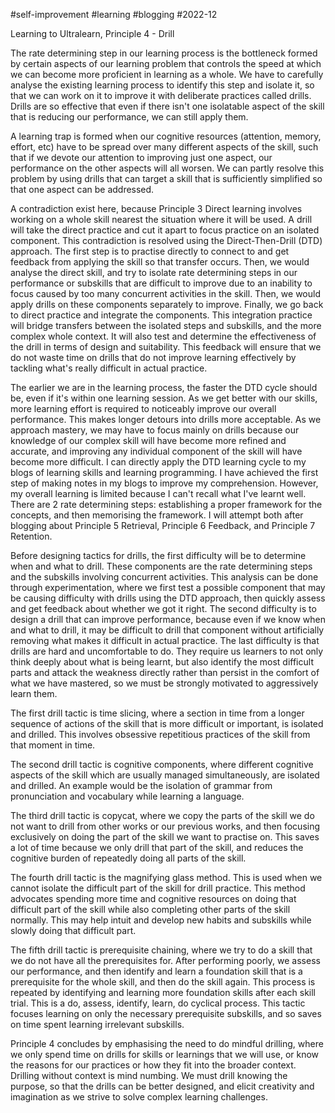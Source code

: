 #self-improvement
#learning
#blogging
#2022-12

Learning to Ultralearn, Principle 4 - Drill

The rate determining step in our learning process is the bottleneck formed by certain aspects of our learning problem that controls the speed at which we can become more proficient in learning as a whole.  We have to carefully analyse the existing learning process to identify this step and isolate it, so that we can work on it to improve it with deliberate practices called drills.  Drills are so effective that even if there isn't one isolatable aspect of the skill that is reducing our performance, we can still apply them.  

A learning trap is formed when our cognitive resources (attention, memory, effort, etc) have to be spread over many different aspects of the skill, such that if we devote our attention to improving just one aspect, our performance on the other aspects will all worsen.  We can partly resolve this problem by using drills that can target a skill that is sufficiently simplified so that one aspect can be addressed.  

A contradiction exist here, because Principle 3 Direct learning involves working on a whole skill nearest the situation where it will be used.  A drill will take the direct practice and cut it apart to focus practice on an isolated component.  This contradiction is resolved using the Direct-Then-Drill (DTD) approach.  The first step is to practise directly to connect to and get feedback from applying the skill so that transfer occurs.  Then, we would analyse the direct skill, and try to isolate rate determining steps in our performance or subskills that are difficult to improve due to an inability to focus caused by too many concurrent activities in the skill.  Then, we would apply drills on these components separately to improve.  Finally, we go back to direct practice and integrate the components.  This integration practice will bridge transfers between the isolated steps and subskills, and the more complex whole context.  It will also test and determine the effectiveness of the drill in terms of design and suitability.  This feedback will ensure that we do not waste time on drills that do not improve learning effectively by tackling what's really difficult in actual practice.  

The earlier we are in the learning process, the faster the DTD cycle should be, even if it's within one learning session.  As we get better with our skills, more learning effort is required to noticeably improve our overall performance.  This makes longer detours into drills more acceptable.  As we approach mastery, we may have to focus mainly on drills because our knowledge of our complex skill will have become more refined and accurate, and improving any individual component of the skill will have become more difficult.  I can directly apply the DTD learning cycle to my blogs of learning skills and learning programming.  I have achieved the first step of making notes in my blogs to improve my comprehension.  However, my overall learning is limited because I can't recall what I've learnt well.  There are 2 rate determining steps: establishing a proper framework for the concepts, and then memorising the framework.  I will attempt both after blogging about Principle 5 Retrieval, Principle 6 Feedback, and Principle 7 Retention.  

Before designing tactics for drills, the first difficulty will be to determine when and what to drill.  These components are the rate determining steps and the subskills involving concurrent activities.  This analysis can be done through experimentation, where we first test a possible component that may be causing difficulty with drills using the DTD approach, then quickly assess and get feedback about whether we got it right.  The second difficulty is to design a drill that can improve performance, because even if we know when and what to drill, it may be difficult to drill that component without artificially removing what makes it difficult in actual practice.  The last difficulty is that drills are hard and uncomfortable to do.  They require us learners to not only think deeply about what is being learnt, but also identify the most difficult parts and attack the weakness directly rather than persist in the comfort of what we have mastered, so we must be strongly motivated to aggressively learn them.  

The first drill tactic is time slicing, where a section in time from a longer sequence of actions of the skill that is more difficult or important, is isolated and drilled.  This involves obsessive repetitious practices of the skill from that moment in time.  

The second drill tactic is cognitive components, where different cognitive aspects of the skill which are usually managed simultaneously, are isolated and drilled.  An example would be the isolation of grammar from pronunciation and vocabulary while learning a language.  

The third drill tactic is copycat, where we copy the parts of the skill we do not want to drill from other works or our previous works, and then focusing exclusively on doing the part of the skill we want to practise on.  This saves a lot of time because we only drill that part of the skill, and reduces the cognitive burden of repeatedly doing all parts of the skill.  

The fourth drill tactic is the magnifying glass method.  This is used when we cannot isolate the difficult part of the skill for drill practice.  This method advocates spending more time and cognitive resources on doing that difficult part of the skill while also completing other parts of the skill normally.  This may help intuit and develop new habits and subskills while slowly doing that difficult part.  

The fifth drill tactic is prerequisite chaining, where we try to do a skill that we do not have all the prerequisites for.  After performing poorly, we assess our performance, and then identify and learn a foundation skill that is a prerequisite for the whole skill, and then do the skill again.  This process is repeated by identifying and learning more foundation skills after each skill trial.  This is a do, assess, identify, learn, do cyclical process.  This tactic focuses learning on only the necessary prerequisite subskills, and so saves on time spent learning irrelevant subskills.  

Principle 4 concludes by emphasising the need to do mindful drilling, where we only spend time on drills for skills or learnings that we will use, or know the reasons for our practices or how they fit into the broader context.  Drilling without context is mind numbing.  We must drill knowing the purpose, so that the drills can be better designed, and elicit creativity and imagination as we strive to solve complex learning challenges.  